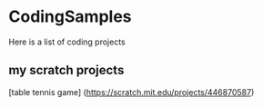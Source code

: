 # CodingSamples
Here is a list of coding projects  
## my scratch projects
[table tennis game] (https://scratch.mit.edu/projects/446870587)

